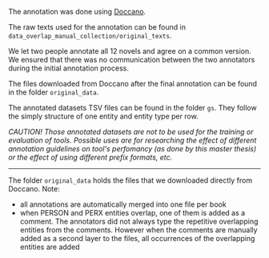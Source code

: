 The annotation was done using [Doccano](https://github.com/doccano/doccano).

The raw texts used for the annotation can be found in `data_overlap_manual_collection/original_texts`.

We let two people annotate all 12 novels and agree on a common version. We ensured that there was no communication between the two annotators during the initial annotation process. 

The files downloaded from Doccano after the final annotation can be found in the folder `original_data`. 

The annotated datasets TSV files can be found in the folder `gs`. They follow the simply structure of one entity and entity type per row. 

*CAUTION! Those annotated datasets are not to be used for the training or evaluation of tools. Possible uses are for researching the effect of different annotation guidelines on tool's perfomancy (as done by this master thesis) or the effect of using different prefix formats, etc.*

-----------

The folder `original_data` holds the files that we downloaded directly from Doccano. Note:
- all annotations are automatically merged into one file per book
- when PERSON and PERX entities overlap, one of them is added as a comment. The annotators did not always type the repetitive overlapping entities from the comments. However when the comments are manually added as a second layer to the files, all occurrences of the overlapping entities are added
